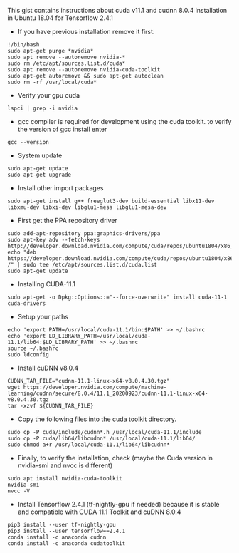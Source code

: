 This gist contains instructions about cuda v11.1 and cudnn 8.0.4 installation in Ubuntu 18.04 for Tensorflow 2.4.1

- If you have previous installation remove it first.
```
!/bin/bash
sudo apt-get purge *nvidia*
sudo apt remove --autoremove nvidia-*
sudo rm /etc/apt/sources.list.d/cuda*
sudo apt remove --autoremove nvidia-cuda-toolkit
sudo apt-get autoremove && sudo apt-get autoclean
sudo rm -rf /usr/local/cuda*
```

- Verify your gpu cuda
```
lspci | grep -i nvidia
```
- gcc compiler is required for development using the cuda toolkit. to verify the version of gcc install enter
```
gcc --version
```
- System update
```
sudo apt-get update
sudo apt-get upgrade
```

- Install other import packages
```
sudo apt-get install g++ freeglut3-dev build-essential libx11-dev libxmu-dev libxi-dev libglu1-mesa libglu1-mesa-dev
```

- First get the PPA repository driver
```
sudo add-apt-repository ppa:graphics-drivers/ppa
sudo apt-key adv --fetch-keys http://developer.download.nvidia.com/compute/cuda/repos/ubuntu1804/x86_64/7fa2af80.pub
echo "deb https://developer.download.nvidia.com/compute/cuda/repos/ubuntu1804/x86_64 /" | sudo tee /etc/apt/sources.list.d/cuda.list
sudo apt-get update
```
- Installing CUDA-11.1
```
sudo apt-get -o Dpkg::Options::="--force-overwrite" install cuda-11-1 cuda-drivers
```

- Setup your paths
```
echo 'export PATH=/usr/local/cuda-11.1/bin:$PATH' >> ~/.bashrc
echo 'export LD_LIBRARY_PATH=/usr/local/cuda-11.1/lib64:$LD_LIBRARY_PATH' >> ~/.bashrc
source ~/.bashrc
sudo ldconfig
```
- Install cuDNN v8.0.4
```
CUDNN_TAR_FILE="cudnn-11.1-linux-x64-v8.0.4.30.tgz"
wget https://developer.nvidia.com/compute/machine-learning/cudnn/secure/8.0.4/11.1_20200923/cudnn-11.1-linux-x64-v8.0.4.30.tgz
tar -xzvf ${CUDNN_TAR_FILE}
```

- Copy the following files into the cuda toolkit directory.
```
sudo cp -P cuda/include/cudnn*.h /usr/local/cuda-11.1/include
sudo cp -P cuda/lib64/libcudnn* /usr/local/cuda-11.1/lib64/
sudo chmod a+r /usr/local/cuda-11.1/lib64/libcudnn*
```
- Finally, to verify the installation, check (maybe the Cuda version in nvidia-smi and nvcc is different)
```
sudo apt install nvidia-cuda-toolkit
nvidia-smi
nvcc -V
```
- Install Tensorflow 2.4.1 (tf-nightly-gpu if needed) because it is stable and compatible with CUDA 11.1 Toolkit and cuDNN 8.0.4
```
pip3 install --user tf-nightly-gpu
pip3 install --user tensorflow==2.4.1
conda install -c anaconda cudnn
conda install -c anaconda cudatoolkit
```

